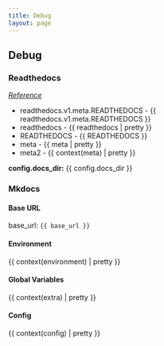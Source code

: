 ```yaml
---
title: Debug
layout: page
---
```


## Debug

### Readthedocs

*[Reference](https://docs.readthedocs.io/en/stable/development/design/theme-context.html#context-injected)*

<ul>
  <li>readthedocs.v1.meta.READTHEDOCS - {{ readthedocs.v1.meta.READTHEDOCS }}</li>
  <li>readthedocs - {{ readthedocs | pretty }}</li>
  <li>READTHEDOCS - {{ READTHEDOCS }}</li>
  <li>meta - {{ meta | pretty }}</li>
  <li>meta2 - {{ context(meta) | pretty }}</li>
</ul>

<b>config.docs_dir:</b> {{ config.docs_dir }}

### Mkdocs

#### Base URL

base_url: `{{ base_url }}`

#### Environment

{{ context(environment) | pretty }}

#### Global Variables

{{ context(extra) | pretty }}

#### Config

{{ context(config) | pretty }}
